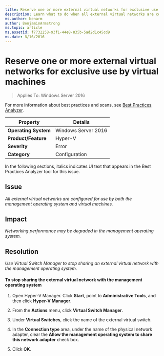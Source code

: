 ```yaml
---
title: Reserve one or more external virtual networks for exclusive use by virtual machines
description: Learn what to do when all external virtual networks are configured for use by both the management operating system and virtual machines.
ms.author: benarm
author: BenjaminArmstrong
ms.topic: article
ms.assetid: f7732258-93f1-44e8-835b-5ad2d1c45cd9
ms.date: 8/16/2016
---
```

# Reserve one or more external virtual networks for exclusive use by virtual machines

>Applies To: Windows Server 2016

For more information about best practices and scans, see [Best Practices Analyzer](/previous-versions/windows/it-pro/windows-server-2008-R2-and-2008/dd759260(v=ws.11)).

|Property|Details|
|-|-|
|**Operating System**|Windows Server 2016|
|**Product/Feature**|Hyper-V|
|**Severity**|Error|
|**Category**|Configuration|

In the following sections, italics indicates UI text that appears in the Best Practices Analyzer tool for this issue.

## Issue

*All external virtual networks are configured for use by both the management operating system and virtual machines.*

## Impact

*Networking performance may be degraded in the management operating system.*

## Resolution

*Use Virtual Switch Manager to stop sharing an external virtual network with the management operating system.*

#### To stop sharing the external virtual network with the management operating system

1.  Open Hyper-V Manager. Click **Start**, point to **Administrative Tools**, and then click **Hyper-V Manager**.

2.  From the **Actions** menu, click **Virtual Switch Manager**.

3.  Under **Virtual Switches**, click the name of the external virtual switch.

4.  In the **Connection type** area, under the name of the physical network adapter, clear the **Allow the management operating system to share this network adapter** check box.

5.  Click **OK**.